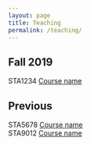 ```yaml
---
layout: page
title: Teaching
permalink: /teaching/
---
```


## Fall 2019

STA1234 [Course name](course/1234.md)

## Previous

STA5678 [Course name](course/5678.md)  
STA9012 [Course name](course/9012.md)
